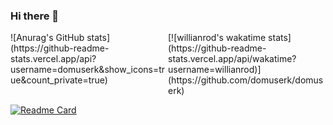 ### Hi there 👋

<!--
**domuserk/domuserk** is a ✨ _special_ ✨ repository because its `README.md` (this file) appears on your GitHub profile.

Here are some ideas to get you started:

- 🔭 I’m currently working on ...
- 🌱 I’m currently learning ...
- 👯 I’m looking to collaborate on ...
- 🤔 I’m looking for help with ...
- 💬 Ask me about ...
- 📫 How to reach me: ...
- 😄 Pronouns: ...
- ⚡ Fun fact: ...
-->
<div style="display: flex;">
  <div style="width:50%;">
  ![Anurag's GitHub stats](https://github-readme-stats.vercel.app/api?username=domuserk&show_icons=true&count_private=true)
  </div>
   <div style="width:50%;">
  [![willianrod's wakatime stats](https://github-readme-stats.vercel.app/api/wakatime?username=willianrod)](https://github.com/domuserk/domuserk)
</div>
</div>








[![Readme Card](https://github-readme-stats.vercel.app/api/pin/?username=domuserk&repo=MovieDb)](https://github.com/domuserk/moviedb)

<!--<a href="https://github.com/anuraghazra/github-readme-stats">
  <img align="center" src="https://github-readme-stats.vercel.app/api/pin/?username=domuserk&repo=MovieDb" />
</a>-->
